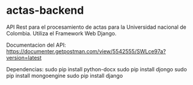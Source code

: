 # actas-backend
API Rest para el procesamiento de actas para la Universidad nacional de Colombia. Utiliza el Framework Web Django. 

Documentacion del API: https://documenter.getpostman.com/view/5542555/SWLce97a?version=latest

Dependencias:
sudo pip install python-docx
sudo pip install djongo
sudo pip install mongoengine
sudo pip install django
